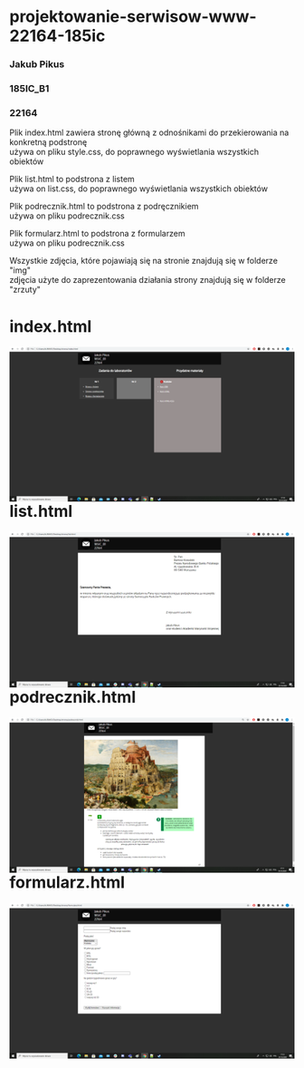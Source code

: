 # projektowanie-serwisow-www-22164-185ic





<h3>Jakub Pikus</h3>
<h3>185IC_B1</h3>
<h3>22164</h3>


<p>Plik index.html zawiera stronę główną z odnośnikami do przekierowania na konkretną podstronę<br>
używa on pliku style.css, do poprawnego wyświetlania wszystkich obiektów</p>

<p>Plik list.html to podstrona z listem<br>
używa on list.css, do poprawnego wyświetlania wszystkich obiektów</p>


<p>Plik podrecznik.html to podstrona z podręcznikiem<br>
używa on pliku podrecznik.css</p>


<p>Plik formularz.html to podstrona z formularzem<br>
używa on pliku podrecznik.css</p>


<p>Wszystkie zdjęcia, które pojawiają się na stronie znajdują się w folderze "img"<br>
zdjęcia użyte do zaprezentowania działania strony znajdują się w folderze "zrzuty"</p>









# index.html

<img src="zrzuty/index.png" alt="index"  style="float: left;" />





# list.html

<img src="zrzuty/list.png" alt="list"  style="float: left;" />




# podrecznik.html

<img src="zrzuty/podrecznik.png" alt="podrecznik"  style="float: left;" />





# formularz.html

<img src="zrzuty/formularz.png" alt="formularz"  style="float: left;" />


